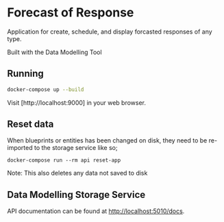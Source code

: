 # Forecast of Response 

Application for create, schedule, and display forcasted responses of any type.

Built with the Data Modelling Tool

## Running 

```bash
docker-compose up --build
```

Visit [http://localhost:9000] in your web browser.

## Reset data

When blueprints or entities has been changed on disk, they need to be re-imported to the storage service like so;

```
docker-compose run --rm api reset-app
```
Note: This also deletes any data not saved to disk

## Data Modelling Storage Service

API documentation can be found at [http://localhost:5010/docs](http://localhost:5010/docs).
